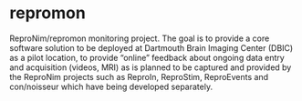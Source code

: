 # repromon

ReproNim/repromon monitoring project. The goal is to provide a core software solution to be deployed 
at Dartmouth Brain Imaging Center (DBIC) as a pilot location, to provide “online” feedback about 
ongoing data entry and acquisition (videos, MRI) as is planned to be captured and provided by the 
ReproNim projects such as ReproIn, ReproStim, ReproEvents and con/noisseur which have being developed 
separately.  



